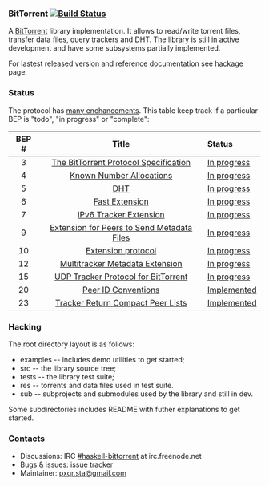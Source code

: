 ### BitTorrent [![Build Status][1]][2]

A [BitTorrent][0] library implementation. It allows to read/write
torrent files, transfer data files, query trackers and DHT. The
library is still in active development and have some subsystems
partially implemented.

For lastest released version and reference documentation see [hackage][3] page.

[0]: http://bittorrent.org/beps/bep_0000.html
[1]: https://travis-ci.org/cobit/bittorrent.png
[2]: https://travis-ci.org/cobit/bittorrent
[3]: http://hackage.haskell.org/package/bittorrent

### Status

The protocol has [many enchancements][bep-list]. This table keep track
if a particular BEP is "todo", "in progress" or "complete":

| BEP # | Title                                              | Status
|:-----:|:--------------------------------------------------:|:-----------
| 3     | [The BitTorrent Protocol Specification][bep3]      | [In progress][bep3-impl]
| 4     | [Known Number Allocations][bep4]                   | [In progress][bep4-impl]
| 5     | [DHT][bep5]                                        | [In progress][bep5-impl]
| 6     | [Fast Extension][bep6]                             | [In progress][bep6-impl]
| 7     | [IPv6 Tracker Extension][bep7]                     | [In progress][bep7-impl]
| 9     | [Extension for Peers to Send Metadata Files][bep9] | [In progress][bep9-impl]
| 10    | [Extension protocol][bep10]                        | [In progress][bep10-impl]
| 12    | [Multitracker Metadata Extension][bep10]           | [In progress][bep12-impl]
| 15    | [UDP Tracker Protocol for BitTorrent][bep15]       | [In progress][bep15-impl]
| 20    | [Peer ID Conventions][bep20]                       | [Implemented][bep20-impl]
| 23    | [Tracker Return Compact Peer Lists][bep23]         | [Implemented][bep23-impl]

[bep-list]: http://www.bittorrent.org/beps/bep_0000.html
[bep3]:  http://www.bittorrent.org/beps/bep_0003.html
[bep4]:  http://www.bittorrent.org/beps/bep_0004.html
[bep5]:  http://www.bittorrent.org/beps/bep_0005.html
[bep6]:  http://www.bittorrent.org/beps/bep_0006.html
[bep7]:  http://www.bittorrent.org/beps/bep_0007.html
[bep9]:  http://www.bittorrent.org/beps/bep_0009.html
[bep10]: http://www.bittorrent.org/beps/bep_0010.html
[bep12]: http://www.bittorrent.org/beps/bep_0012.html
[bep15]: http://www.bittorrent.org/beps/bep_0015.html
[bep20]: http://www.bittorrent.org/beps/bep_0020.html
[bep23]: http://www.bittorrent.org/beps/bep_0023.html

[bep3-impl]:  src
[bep4-impl]:  src/Network/BitTorrent/Exchange/Message.hs
[bep5-impl]:  src/Network/BitTorrent/DHT/Protocol.hs
[bep6-impl]:  src/Network/BitTorrent/Exchange/Message.hs
[bep7-impl]:  src/Network/BitTorrent/Tracker/Message.hs
[bep9-impl]:  src/Network/BitTorrent/Exchange/Connection.hs
[bep10-impl]: src/Network/BitTorrent/Exchange/Message.hs
[bep12-impl]: src/Data/Torrent.hs
[bep15-impl]: src/Network/BitTorrent/Tracker/RPC/UDP.hs
[bep20-impl]: src/Network/BitTorrent/Core/Fingerprint.hs
[bep23-impl]: src/Network/BitTorrent/Tracker/Message.hs

### Hacking

The root directory layout is as follows:

* examples -- includes demo utilities to get started;
* src      -- the library source tree;
* tests    -- the library test suite;
* res      -- torrents and data files used in test suite.
* sub      -- subprojects and submodules used by the library and still in dev.

Some subdirectories includes README with futher explanations to get started.

### Contacts

* Discussions: IRC [#haskell-bittorrent][irc] at irc.freenode.net
* Bugs & issues: [issue tracker][tracker]
* Maintainer: <pxqr.sta@gmail.com>

[tracker]: https://github.com/cobit/bittorrent/issues/new
[irc]: http://webchat.freenode.net/?channels=haskell-bittorrent
